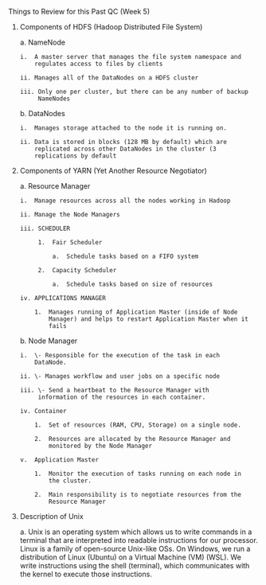 Things to Review for this Past QC (Week 5)

1)  Components of HDFS (Hadoop Distributed File System)

    a.  NameNode

        i.  A master server that manages the file system namespace and
            regulates access to files by clients

        ii. Manages all of the DataNodes on a HDFS cluster

        iii. Only one per cluster, but there can be any number of backup
             NameNodes

    b.  DataNodes

        i.  Manages storage attached to the node it is running on.

        ii. Data is stored in blocks (128 MB by default) which are
            replicated across other DataNodes in the cluster (3
            replications by default

2)  Components of YARN (Yet Another Resource Negotiator)

    a.  Resource Manager

        i.  Manage resources across all the nodes working in Hadoop

        ii. Manage the Node Managers

        iii. SCHEDULER

             1.  Fair Scheduler

                 a.  Schedule tasks based on a FIFO system

             2.  Capacity Scheduler

                 a.  Schedule tasks based on size of resources

        iv. APPLICATIONS MANAGER

            1.  Manages running of Application Master (inside of Node
                Manager) and helps to restart Application Master when it
                fails

    b.  Node Manager

        i.  \- Responsible for the execution of the task in each
            DataNode.

        ii. \- Manages workflow and user jobs on a specific node

        iii. \- Send a heartbeat to the Resource Manager with
             information of the resources in each container.

        iv. Container

            1.  Set of resources (RAM, CPU, Storage) on a single node.

            2.  Resources are allocated by the Resource Manager and
                monitored by the Node Manager

        v.  Application Master

            1.  Monitor the execution of tasks running on each node in
                the cluster.

            2.  Main responsibility is to negotiate resources from the
                Resource Manager

3)  Description of Unix

    a.  Unix is an operating system which allows us to write commands in
        a terminal that are interpreted into readable instructions for
        our processor. Linux is a family of open-source Unix-like OSs.
        On Windows, we run a distribution of Linux (Ubuntu) on a Virtual
        Machine (VM) (WSL). We write instructions using the shell
        (terminal), which communicates with the kernel to execute those
        instructions.
